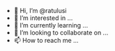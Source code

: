 - 👋 Hi, I’m @ratulusi
- 👀 I’m interested in ...
- 🌱 I’m currently learning ...
- 💞️ I’m looking to collaborate on ...
- 📫 How to reach me ...

<!---
ratulusi/ratulusi is a ✨ special ✨ repository because its `README.md` (this file) appears on your GitHub profile.
You can click the Preview link to take a look at your changes.
--->
